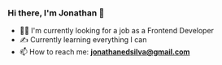 ### Hi there, I'm Jonathan 👋

- 👨‍💻 I'm currently looking for a job as a Frontend Developer
- ✍️ Currently learning everything I can
- 📫 How to reach me: **jonathanedsilva@gmail.com**
